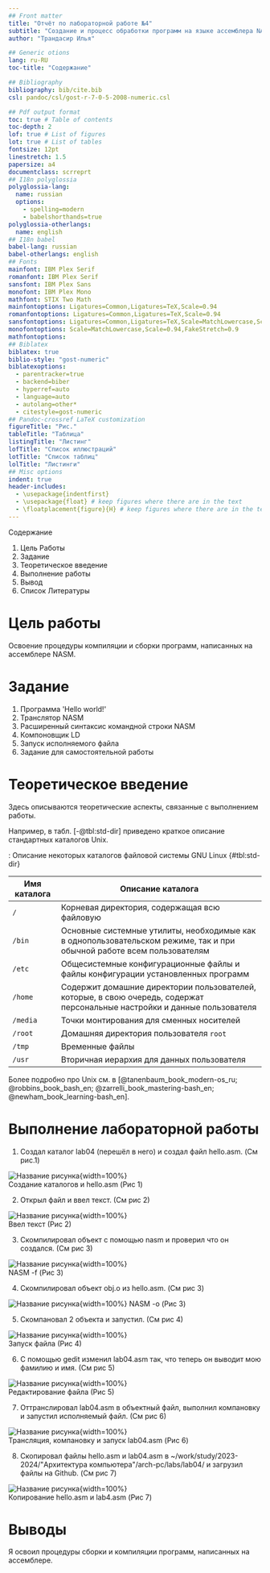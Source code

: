 ```yaml
---
## Front matter
title: "Oтчёт по лабораторной работе №4"
subtitle: "Создание и процесс обработки программ на языке ассемблера NASM"
author: "Трандасир Илья"

## Generic otions
lang: ru-RU
toc-title: "Содержание"

## Bibliography
bibliography: bib/cite.bib
csl: pandoc/csl/gost-r-7-0-5-2008-numeric.csl

## Pdf output format
toc: true # Table of contents
toc-depth: 2
lof: true # List of figures
lot: true # List of tables
fontsize: 12pt
linestretch: 1.5
papersize: a4
documentclass: scrreprt
## I18n polyglossia
polyglossia-lang:
  name: russian
  options:
	- spelling=modern
	- babelshorthands=true
polyglossia-otherlangs:
  name: english
## I18n babel
babel-lang: russian
babel-otherlangs: english
## Fonts
mainfont: IBM Plex Serif
romanfont: IBM Plex Serif
sansfont: IBM Plex Sans
monofont: IBM Plex Mono
mathfont: STIX Two Math
mainfontoptions: Ligatures=Common,Ligatures=TeX,Scale=0.94
romanfontoptions: Ligatures=Common,Ligatures=TeX,Scale=0.94
sansfontoptions: Ligatures=Common,Ligatures=TeX,Scale=MatchLowercase,Scale=0.94
monofontoptions: Scale=MatchLowercase,Scale=0.94,FakeStretch=0.9
mathfontoptions:
## Biblatex
biblatex: true
biblio-style: "gost-numeric"
biblatexoptions:
  - parentracker=true
  - backend=biber
  - hyperref=auto
  - language=auto
  - autolang=other*
  - citestyle=gost-numeric
## Pandoc-crossref LaTeX customization
figureTitle: "Рис."
tableTitle: "Таблица"
listingTitle: "Листинг"
lofTitle: "Список иллюстраций"
lotTitle: "Список таблиц"
lolTitle: "Листинги"
## Misc options
indent: true
header-includes:
  - \usepackage{indentfirst}
  - \usepackage{float} # keep figures where there are in the text
  - \floatplacement{figure}{H} # keep figures where there are in the text
---
```

   Содержание 
 1. Цель Работы   
 2. Задание    
 3. Теоретическое введение   
 5. Выполнение работы   
 6. Вывод   
 7. Список Литературы   
# Цель работы

Освоение процедуры компиляции и сборки программ, написанных на ассемблере NASM.   

# Задание

1. Программа 'Hello world!'   
2. Транслятор NASM   
3. Расширенный синтаксис командной строки NASM   
4. Компоновщик LD   
5. Запуск исполняемого файла   
6. Задание для самостоятельной работы   

# Теоретическое введение

Здесь описываются теоретические аспекты, связанные с выполнением работы.

Например, в табл. [-@tbl:std-dir] приведено краткое описание стандартных каталогов Unix.

: Описание некоторых каталогов файловой системы GNU Linux {#tbl:std-dir}

| Имя каталога | Описание каталога                                                                                                          |
|--------------|----------------------------------------------------------------------------------------------------------------------------|
| `/`          | Корневая директория, содержащая всю файловую                                                                               |
| `/bin `      | Основные системные утилиты, необходимые как в однопользовательском режиме, так и при обычной работе всем пользователям     |
| `/etc`       | Общесистемные конфигурационные файлы и файлы конфигурации установленных программ                                           |
| `/home`      | Содержит домашние директории пользователей, которые, в свою очередь, содержат персональные настройки и данные пользователя |
| `/media`     | Точки монтирования для сменных носителей                                                                                   |
| `/root`      | Домашняя директория пользователя  `root`                                                                                   |
| `/tmp`       | Временные файлы                                                                                                            |
| `/usr`       | Вторичная иерархия для данных пользователя                                                                                 |

Более подробно про Unix см. в [@tanenbaum_book_modern-os_ru; @robbins_book_bash_en; @zarrelli_book_mastering-bash_en; @newham_book_learning-bash_en].

# Выполнение лабораторной работы

1. Создал каталог lab04 (перешёл в него) и создал файл hello.asm. (См рис.1)   

![Название рисунка](image/1.png){width=100%}   
Создание каталогов и hello.asm (Рис 1)   

2. Открыл файл и ввел текст. (См рис 2)   

![Название рисунка](image/2.png){width=100%}   
Ввел текст (Рис 2)   

3. Скомпилировал объект с помощью nasm и проверил что он создался. (См рис 3)   

![Название рисунка](image/3.png){width=100%}   
NASM -f (Рис 3)   

4. Скомпилировал объект obj.o из hello.asm. (См рис 3)   

![Название рисунка](image/3.png){width=100%}
NASM -o (Рис 3)   

5. Скомпановал 2 объекта и запустил. (См рис 4)   

![Название рисунка](image/4.png){width=100%}   
Запуск файла (Рис 4)   

6. С помощью gedit изменил lab04.asm так, что теперь он выводит мою фамилию и имя. (См рис 5)   

![Название рисунка](image/5.png){width=100%}   
Редактирование файла (Рис 5)   

7. Оттранслировал lab04.asm в объектный файл, выполнил компановку и запустил исполняемый файл. (См рис 6)   

![Название рисунка](image/6.png){width=100%}   
Трансляция, компановку и запуск lab04.asm (Рис 6)   

8. Скопировал файлы hello.asm и lab04.asm в ~/work/study/2023-2024/"Архитектура компьютера"/arch-pc/labs/lab04/ и загрузил файлы на Github. (См рис 7)   

![Название рисунка](image/7.png){width=100%}   
Копирование hello.asm и lab4.asm (Рис 7)   


# Выводы

Я освоил процедуры сборки и компиляции программ, написанных на ассемблере.   

